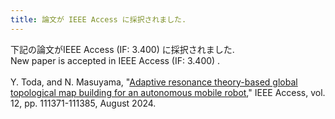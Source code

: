 ```yaml
---
title: 論文が IEEE Access に採択されました.
---
```


下記の論文がIEEE Access (IF: 3.400) に採択されました.<br>
New paper is accepted in IEEE Access (IF: 3.400) .
<br><br>
Y. Toda, and N. Masuyama, "[Adaptive resonance theory-based global topological map building for an autonomous mobile robot](https://doi.org/10.1109/ACCESS.2024.3442304)," IEEE Access, vol. 12, pp. 111371-111385, August 2024.
